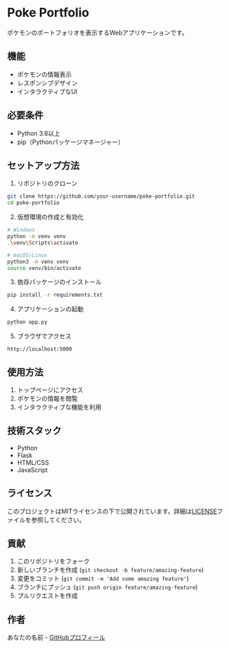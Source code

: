 # Poke Portfolio

ポケモンのポートフォリオを表示するWebアプリケーションです。

## 機能

- ポケモンの情報表示
- レスポンシブデザイン
- インタラクティブなUI

## 必要条件

- Python 3.8以上
- pip（Pythonパッケージマネージャー）

## セットアップ方法

1. リポジトリのクローン
```bash
git clone https://github.com/your-username/poke-portfolio.git
cd poke-portfolio
```

2. 仮想環境の作成と有効化
```bash
# Windows
python -m venv venv
.\venv\Scripts\activate

# macOS/Linux
python3 -m venv venv
source venv/bin/activate
```

3. 依存パッケージのインストール
```bash
pip install -r requirements.txt
```

4. アプリケーションの起動
```bash
python app.py
```

5. ブラウザでアクセス
```
http://localhost:5000
```

## 使用方法

1. トップページにアクセス
2. ポケモンの情報を閲覧
3. インタラクティブな機能を利用

## 技術スタック

- Python
- Flask
- HTML/CSS
- JavaScript

## ライセンス

このプロジェクトはMITライセンスの下で公開されています。詳細は[LICENSE](LICENSE)ファイルを参照してください。

## 貢献

1. このリポジトリをフォーク
2. 新しいブランチを作成 (`git checkout -b feature/amazing-feature`)
3. 変更をコミット (`git commit -m 'Add some amazing feature'`)
4. ブランチにプッシュ (`git push origin feature/amazing-feature`)
5. プルリクエストを作成

## 作者

あなたの名前 - [GitHubプロフィール](https://github.com/your-username) 